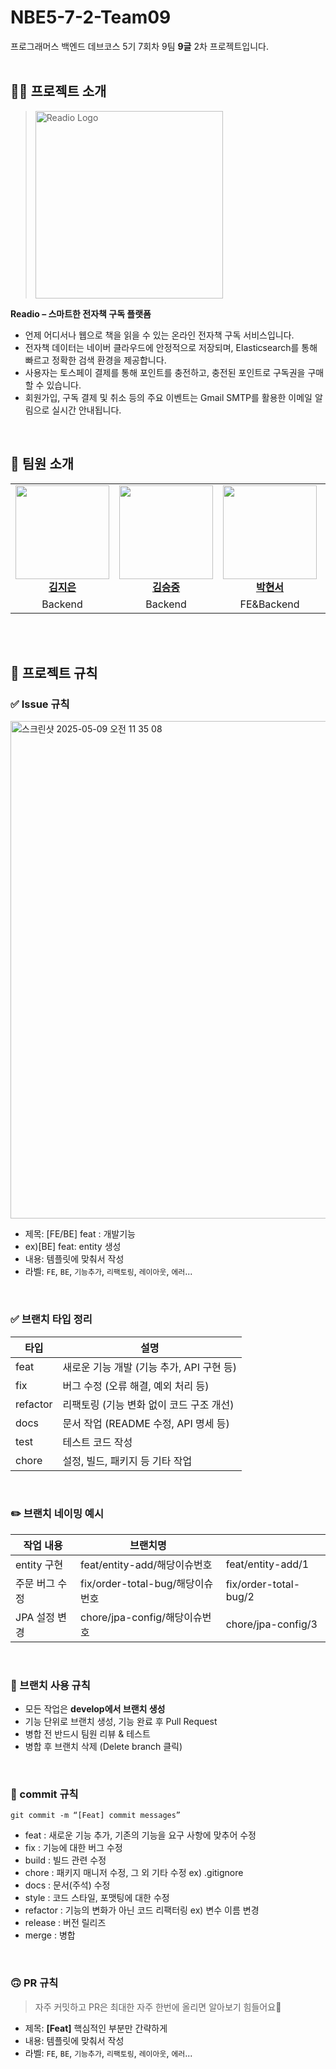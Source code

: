 # NBE5-7-2-Team09
프로그래머스 백엔드 데브코스 5기 7회차 9팀 **9글** 2차 프로젝트입니다.
<br>
<br>

## 🙋‍♀️ 프로젝트 소개
> <img src="https://github.com/your-username/your-repo/assets/12345678/readio-logo.png" alt="Readio Logo" width="300"/>

**Readio – 스마트한 전자책 구독 플랫폼**

- 언제 어디서나 웹으로 책을 읽을 수 있는 온라인 전자책 구독 서비스입니다.
- 전자책 데이터는 네이버 클라우드에 안정적으로 저장되며, Elasticsearch를 통해 빠르고 정확한 검색 환경을 제공합니다.
- 사용자는 토스페이 결제를 통해 포인트를 충전하고, 충전된 포인트로 구독권을 구매할 수 있습니다.
- 회원가입, 구독 결제 및 취소 등의 주요 이벤트는 Gmail SMTP를 활용한 이메일 알림으로 실시간 안내됩니다.


<br>

## 👯 **팀원 소개**

<table>
  <tr>
    <td align="center">
      <a href="https://github.com/iamjieunkim"><img src="https://avatars.githubusercontent.com/u/83564946?v=4" width="150px"/></a><br/>
      <a href="https://github.com/iamjieunkim"><b>김지은</b></a>
    </td>
    <td align="center">
      <a href="https://github.com/kimsj0970"><img src="https://avatars.githubusercontent.com/u/53886275?v=4" width="150px"/></a><br/>
      <a href="https://github.com/kimsj0970"><b>김승중</b></a>
    </td>
    <td align="center">
      <a href="https://github.com/hyunwestpark"><img src="https://avatars.githubusercontent.com/u/123967536?v=4" width="150px"/></a><br/>
      <a href="https://github.com/hyunwestpark"><b>박현서</b></a>
    </td>
    <td align="center">
      <a href="https://github.com/chw0912"><img src="https://avatars.githubusercontent.com/u/95081400?v=4" width="150px"/></a><br/>
      <a href="https://github.com/chw0912"><b>최희웅</b></a>
    </td>
    <td align="center">
      <a href="https://github.com/HwuanPage"><img src="https://avatars.githubusercontent.com/u/39082854?v=4" width="150px"/></a><br/>
      <a href="https://github.com/HwuanPage"><b>황성철</b></a>
    </td>
  </tr>
  <tr>
    <td align="center">Backend</td>
    <td align="center">Backend</td>
    <td align="center">FE&Backend</td>
    <td align="center">Backend</td>
    <td align="center">Backend</td>
  </tr>
</table>

<br>
<br>

## 📏 **프로젝트 규칙**
### ✅ Issue 규칙
<img width="796" alt="스크린샷 2025-05-09 오전 11 35 08" src="https://github.com/user-attachments/assets/27e57572-c61c-4958-8f39-e52ae7b3d16f" />

- 제목: [FE/BE] feat : 개발기능
- ex)[BE] feat: entity 생성
- 내용: 템플릿에 맞춰서 작성
- 라벨: `FE`, `BE`, `기능추가`, `리팩토링`, `레이아웃`, `에러`...
<br>

### ✅ 브랜치 타입 정리

| **타입** | **설명** |
| --- | --- |
| feat | 새로운 기능 개발 (기능 추가, API 구현 등) |
| fix | 버그 수정 (오류 해결, 예외 처리 등) |
| refactor | 리팩토링 (기능 변화 없이 코드 구조 개선) |
| docs | 문서 작업 (README 수정, API 명세 등) |
| test | 테스트 코드 작성 |
| chore | 설정, 빌드, 패키지 등 기타 작업 |
<br>

### **✏️ 브랜치 네이밍 예시**

| **작업 내용** | **브랜치명** |  |
| --- | --- | --- |
| entity 구현 | feat/entity-add/해당이슈번호 | feat/entity-add/1 |
| 주문 버그 수정 | fix/order-total-bug/해당이슈번호 | fix/order-total-bug/2 |
| JPA 설정 변경 | chore/jpa-config/해당이슈번호 | chore/jpa-config/3 |
<br>

### **📘 브랜치 사용 규칙**

- 모든 작업은 **develop에서 브랜치 생성**
- 기능 단위로 브랜치 생성, 기능 완료 후 Pull Request
- 병합 전 반드시 팀원 리뷰 & 테스트
- 병합 후 브랜치 삭제 (Delete branch 클릭)
<br>

### 🤯 commit 규칙
`git commit -m “[Feat] commit messages”`

- feat : 새로운 기능 추가, 기존의 기능을 요구 사항에 맞추어 수정
- fix : 기능에 대한 버그 수정
- build : 빌드 관련 수정
- chore : 패키지 매니저 수정, 그 외 기타 수정 ex) .gitignore
- docs : 문서(주석) 수정
- style : 코드 스타일, 포맷팅에 대한 수정
- refactor : 기능의 변화가 아닌 코드 리팩터링 ex) 변수 이름 변경
- release : 버전 릴리즈
- merge : 병합

<br>

### 🙃 PR 규칙

> 자주 커밋하고 PR은 최대한 자주 한번에 올리면 알아보기 힘들어요🥲
> 
- 제목: **[Feat]** 핵심적인 부분만 간략하게
- 내용: 템플릿에 맞춰서 작성
- 라벨: `FE`, `BE`, `기능추가`, `리팩토링`, `레이아웃`, `에러`...
